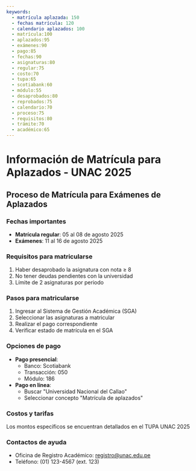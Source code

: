 ```yaml
---
keywords:
  - matrícula aplazada: 150
  - fechas matrícula: 120
  - calendario aplazados: 100
  - matrícula:100
  - aplazados:95
  - exámenes:90
  - pago:85
  - fechas:90
  - asignaturas:80
  - regular:75
  - costo:70
  - tupa:65
  - scotiabank:60
  - módulo:55
  - desaprobados:80
  - reprobados:75
  - calendario:70
  - proceso:75
  - requisitos:80
  - trámite:70
  - académico:65
---
```


# Información de Matrícula para Aplazados - UNAC 2025

## Proceso de Matrícula para Exámenes de Aplazados
### Fechas importantes
- **Matrícula regular**: 05 al 08 de agosto 2025
- **Exámenes**: 11 al 16 de agosto 2025

### Requisitos para matricularse
1. Haber desaprobado la asignatura con nota ≥ 8
2. No tener deudas pendientes con la universidad
3. Límite de 2 asignaturas por periodo

### Pasos para matricularse
1. Ingresar al Sistema de Gestión Académica (SGA)
2. Seleccionar las asignaturas a matricular
3. Realizar el pago correspondiente
4. Verificar estado de matrícula en el SGA

### Opciones de pago
- **Pago presencial**:
  - Banco: Scotiabank
  - Transacción: 050
  - Módulo: 186
- **Pago en línea**:
  - Buscar "Universidad Nacional del Callao"
  - Seleccionar concepto "Matrícula de aplazados"

### Costos y tarifas
Los montos específicos se encuentran detallados en el TUPA UNAC 2025

### Contactos de ayuda
- Oficina de Registro Académico: registro@unac.edu.pe
- Teléfono: (01) 123-4567 (ext. 123)

